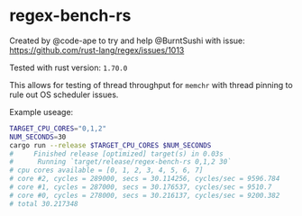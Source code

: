 # regex-bench-rs

Created by @code-ape to try and help @BurntSushi with issue: https://github.com/rust-lang/regex/issues/1013

Tested with rust version: `1.70.0`

This allows for testing of thread throughput for `memchr` with thread pinning to rule out OS scheduler issues.

Example useage:

```bash
TARGET_CPU_CORES="0,1,2"
NUM_SECONDS=30
cargo run --release $TARGET_CPU_CORES $NUM_SECONDS
#     Finished release [optimized] target(s) in 0.03s
#      Running `target/release/regex-bench-rs 0,1,2 30`
# cpu cores available = [0, 1, 2, 3, 4, 5, 6, 7]
# core #2, cycles = 289000, secs = 30.114256, cycles/sec = 9596.784
# core #1, cycles = 287000, secs = 30.176537, cycles/sec = 9510.7
# core #0, cycles = 278000, secs = 30.216137, cycles/sec = 9200.382
# total 30.217348
```
